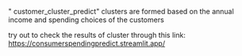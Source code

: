 " customer_cluster_predict" 
clusters are formed based on the annual income and spending choices of the customers


try out to check the results of cluster through this link:
https://consumerspendingpredict.streamlit.app/
